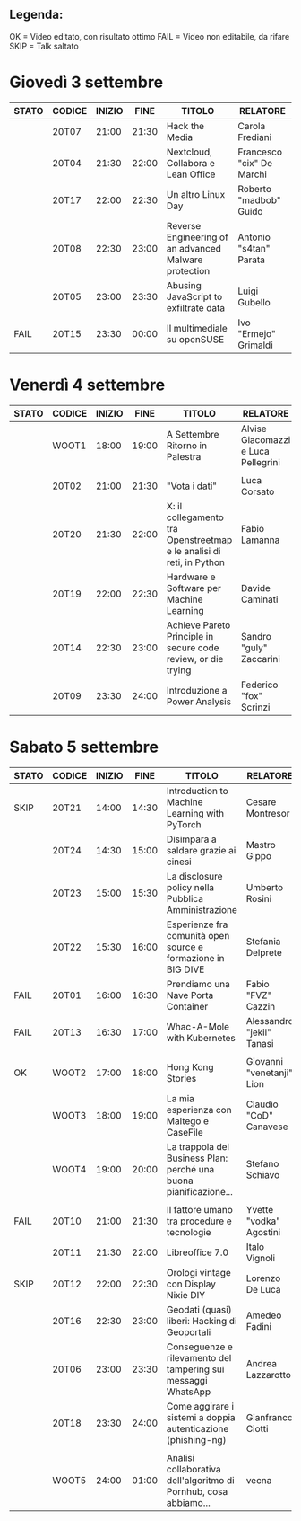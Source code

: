 ## Legenda:
OK = Video editato, con risultato ottimo
FAIL = Video non editabile, da rifare
SKIP = Talk saltato

# Giovedì 3 settembre

| STATO | CODICE | INIZIO | FINE  | TITOLO                                                               | RELATORE                            |
|-------|--------|--------|-------|----------------------------------------------------------------------|-------------------------------------|
|       | 20T07  | 21:00  | 21:30 | Hack the Media                                                       | Carola Frediani                     |
|       | 20T04  | 21:30  | 22:00 | Nextcloud, Collabora e Lean Office                                   | Francesco "cix" De Marchi           |
|       | 20T17  | 22:00  | 22:30 | Un altro Linux Day                                                   | Roberto "madbob" Guido              |
|       | 20T08  | 22:30  | 23:00 | Reverse Engineering of an advanced Malware protection                | Antonio "s4tan" Parata              |
|       | 20T05  | 23:00  | 23:30 | Abusing JavaScript to exfiltrate data                                | Luigi Gubello                       |
| FAIL  | 20T15  | 23:30  | 00:00 | Il multimediale su openSUSE                                          | Ivo "Ermejo" Grimaldi               |


# Venerdì 4 settembre

| STATO | CODICE | INIZIO | FINE  | TITOLO                                                               | RELATORE                            |
|-------|--------|--------|-------|----------------------------------------------------------------------|-------------------------------------|
|       | WOOT1  | 18:00  | 19:00 | A Settembre Ritorno in Palestra                                      | Alvise Giacomazzi e Luca Pellegrini |
|       |        |        |       |                                                                      |                                     |
|       | 20T02  | 21:00  | 21:30 | "Vota i dati"                                                        | Luca Corsato                        |
|       | 20T20  | 21:30  | 22:00 | X: il collegamento tra Openstreetmap e le analisi di reti, in Python | Fabio Lamanna                       |
|       | 20T19  | 22:00  | 22:30 | Hardware e Software per Machine Learning                             | Davide Caminati                     |
|       | 20T14  | 22:30  | 23:00 | Achieve Pareto Principle in secure code review, or die trying        | Sandro "guly" Zaccarini             |                                     |       | 20T03  | 23:00  | 23:30 | Interrogare i linked open data (e Wikidata) con SPARQL               | Lorenzo Losa                        |
|       | 20T09  | 23:30  | 24:00 | Introduzione a Power Analysis                                        | Federico "fox" Scrinzi              |


# Sabato 5 settembre

| STATO | CODICE | INIZIO | FINE  | TITOLO                                                               | RELATORE                            |
|-------|--------|--------|-------|----------------------------------------------------------------------|-------------------------------------|
| SKIP  | 20T21  | 14:00  | 14:30 | Introduction to Machine Learning with PyTorch                        | Cesare Montresor                    |
|       | 20T24  | 14:30  | 15:00 | Disimpara a saldare grazie ai cinesi                                 | Mastro Gippo                        |
|       | 20T23  | 15:00  | 15:30 | La disclosure policy nella Pubblica Amministrazione                  | Umberto Rosini                      |
|       | 20T22  | 15:30  | 16:00 | Esperienze fra comunità open source e formazione in BIG DIVE         | Stefania Delprete                   |
| FAIL  | 20T01  | 16:00  | 16:30 | Prendiamo una Nave Porta Container                                   | Fabio "FVZ" Cazzin                  |
| FAIL  | 20T13  | 16:30  | 17:00 | Whac-A-Mole with Kubernetes                                          | Alessandro "jekil" Tanasi           |
|       |        |        |       |                                                                      |                                     |
| OK    | WOOT2  | 17:00  | 18:00 | Hong Kong Stories                                                    | Giovanni "venetanji" Lion           |
|       | WOOT3  | 18:00  | 19:00 | La mia esperienza con Maltego e CaseFile                             | Claudio "CoD" Canavese              |
|       | WOOT4  | 19:00  | 20:00 | La trappola del Business Plan: perché una buona pianificazione...    | Stefano Schiavo                     |
|       |        |        |       |                                                                      |                                     |
| FAIL  | 20T10  | 21:00  | 21:30 | Il fattore umano tra procedure e tecnologie                          | Yvette "vodka" Agostini             |
|       | 20T11  | 21:30  | 22:00 | Libreoffice 7.0                                                      | Italo Vignoli                       |
| SKIP  | 20T12  | 22:00  | 22:30 | Orologi vintage con Display Nixie DIY                                | Lorenzo De Luca                     |
|       | 20T16  | 22:30  | 23:00 | Geodati (quasi) liberi: Hacking di Geoportali                        | Amedeo Fadini                       |
|       | 20T06  | 23:00  | 23:30 | Conseguenze e rilevamento del tampering sui messaggi WhatsApp        | Andrea Lazzarotto                   |
|       | 20T18  | 23:30  | 24:00 |  	Come aggirare i sistemi a doppia autenticazione (phishing-ng)      | Gianfranco Ciotti                   |
|       |        |        |       |                                                                      |                                     |
|       | WOOT5  | 24:00  | 01:00 | Analisi collaborativa dell'algoritmo di Pornhub, cosa abbiamo...     | vecna                               |
